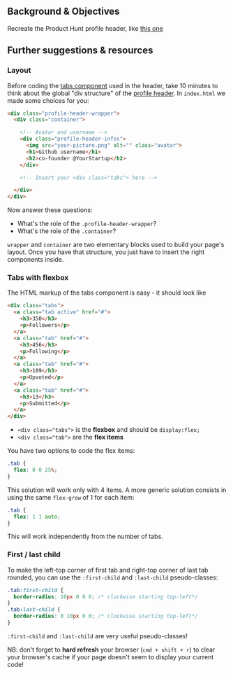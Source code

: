## Background & Objectives

Recreate the Product Hunt profile header, like [this one](http://lewagon.github.io/html-css-challenges/11-profile-with-tabs/)

## Further suggestions & resources

### Layout

Before coding the [tabs component](http://lewagon.github.io/ui-components/#tabs) used in the header, take 10 minutes to think about the global "div structure" of the [profile header](http://lewagon.github.io/html-css-challenges/11-profile-with-tabs/). In `index.html` we made some choices for you:

```html
<div class="profile-header-wrapper">
  <div class="container">

    <!-- Avatar and username -->
    <div class="profile-header-infos">
      <img src="your-picture.png" alt="" class="avatar">
      <h1>Github username</h1>
      <h2>co-founder @YourStartup</h2>
    </div>

    <!-- Insert your <div class="tabs"> here -->

  </div>
</div>
```

Now answer these questions:

- What's the role of the `.profile-header-wrapper`?
- What's the role of the `.container`?

`wrapper` and `container` are two elementary blocks used to build your page's layout. Once you have that structure, you just have to insert the right components inside.

### Tabs with flexbox

The HTML markup of the tabs component is easy - it should look like

```html
<div class="tabs">
  <a class="tab active" href="#">
    <h3>350</h3>
    <p>Followers</p>
  </a>
  <a class="tab" href="#">
    <h3>456</h3>
    <p>Following</p>
  </a>
  <a class="tab" href="#">
    <h3>189</h3>
    <p>Upvoted</p>
  </a>
  <a class="tab" href="#">
    <h3>13</h3>
    <p>Submitted</p>
  </a>
</div>
```

- `<div class="tabs">` is the **flexbox** and should be `display:flex;`
- `<div class="tab">` are the **flex items**

You have two options to code the flex items:

```css
.tab {
  flex: 0 0 25%;
}
```

This solution will work only with 4 items. A more generic solution consists in using the same `flex-grow` of 1 for each item:

```css
.tab {
  flex: 1 1 auto;
}
```

This will work independently from the number of tabs.

### First / last child

To make the left-top corner of first tab and right-top corner of last tab rounded, you can use the `:first-child` and `:last-child` pseudo-classes:

```css
.tab:first-child {
  border-radius: 10px 0 0 0; /* clockwise starting top-left*/
}
.tab:last-child {
  border-radius: 0 10px 0 0; /* clockwise starting top-left*/
}
```

`:first-child` and `:last-child` are very useful pseudo-classes!

NB: don't forget to **hard refresh** your browser (`cmd + shift + r`) to clear your browser's cache if your page doesn't seem to display your current code!
